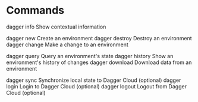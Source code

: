 
# Commands


dagger info			Show contextual information

dagger new      Create an environment
dagger destroy  Destroy an environment
dagger change Make a change to an environment

dagger query  Query an environment's state
dagger history  Show an environment's history of changes
dagger download Download data from an environment

dagger sync       Synchronize local state to Dagger Cloud (optional)
dagger login			Login to Dagger Cloud (optional)
dagger logout			Logout from Dagger Cloud (optional)
